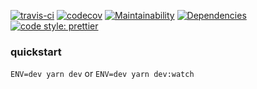 [![travis-ci](https://travis-ci.org/danielwii/asuna-node-server.svg?branch=master)](https://travis-ci.org/danielwii/asuna-node-server)
[![codecov](https://codecov.io/gh/danielwii/asuna-node-server/branch/master/graph/badge.svg)](https://codecov.io/gh/danielwii/asuna-node-server)
[![Maintainability](https://api.codeclimate.com/v1/badges/7f78db8355785dfe34a4/maintainability)](https://codeclimate.com/github/danielwii/asuna-node-server/maintainability)
[![Dependencies](https://img.shields.io/david/danielwii/asuna-node-server.svg?style=flat-square)](https://david-dm.org/danielwii/asuna-node-server)
[![code style: prettier](https://img.shields.io/badge/code_style-prettier-ff69b4.svg?style=flat-square)](https://github.com/prettier/prettier)


### quickstart

`ENV=dev yarn dev` or `ENV=dev yarn dev:watch`

